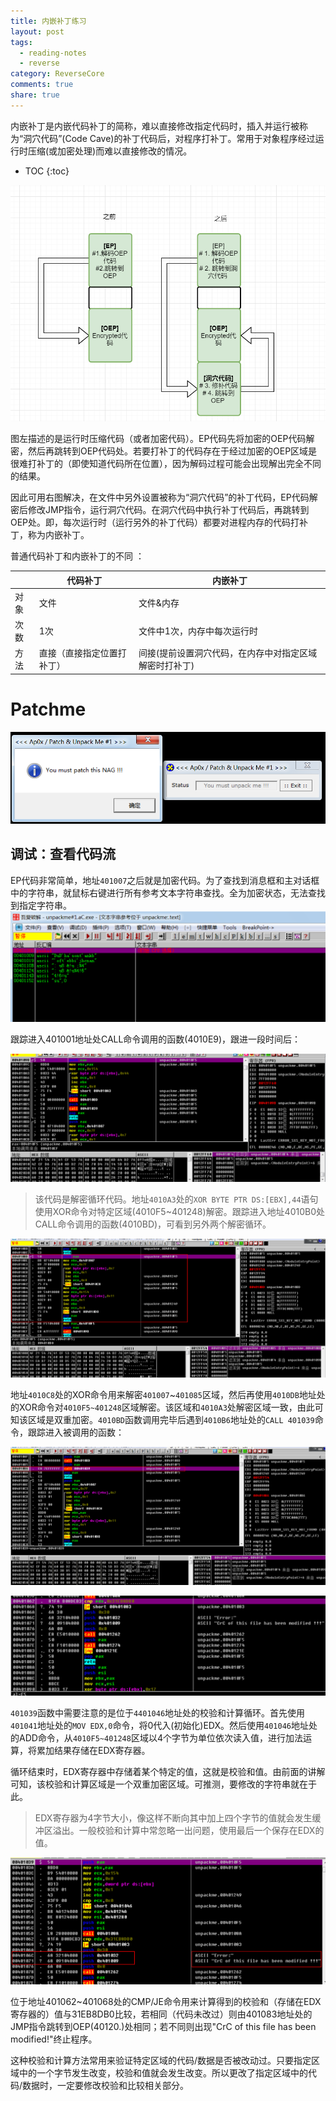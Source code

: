 ```yaml
---
title: 内嵌补丁练习
layout: post
tags:
  - reading-notes
  - reverse
category: ReverseCore
comments: true
share: true
---
```


内嵌补丁是内嵌代码补丁的简称，难以直接修改指定代码时，插入并运行被称为“洞穴代码”(Code Cave)的补丁代码后，对程序打补丁。常用于对象程序经过运行时压缩(或加密处理)而难以直接修改的情况。

* TOC
{:toc}

<!--more-->

![内嵌代码补丁](/img/reversecore_assets/InlinePatch/%E5%86%85%E5%B5%8C%E4%BB%A3%E7%A0%81%E8%A1%A5%E4%B8%81.png)

图左描述的是运行时压缩代码（或者加密代码）。EP代码先将加密的OEP代码解密，然后再跳转到OEP代码处。若要打补丁的代码存在于经过加密的OEP区域是很难打补丁的（即使知道代码所在位置），因为解码过程可能会出现解出完全不同的结果。

因此可用右图解决，在文件中另外设置被称为“洞穴代码”的补丁代码，EP代码解密后修改JMP指令，运行洞穴代码。在洞穴代码中执行补丁代码后，再跳转到OEP处。即，每次运行时（运行另外的补丁代码）都要对进程内存的代码打补丁，称为内嵌补丁。

普通代码补丁和内嵌补丁的不同 ：

| |代码补丁|内嵌补丁|
|---|---|---|
|对象|文件|文件&内存|
|次数|1次|文件中1次，内存中每次运行时|
|方法|直接（直接指定位置打补丁）|间接(提前设置洞穴代码，在内存中对指定区域解密时打补丁)|


# Patchme

![消息框和主对话框](/img/reversecore_assets/InlinePatch/%E6%B6%88%E6%81%AF%E6%A1%86%26%E4%B8%BB%E5%AF%B9%E8%AF%9D%E6%A1%86.png)

## 调试：查看代码流

EP代码非常简单，地址`401007`之后就是加密代码。为了查找到消息框和主对话框中的字符串，就鼠标右键进行所有参考文本字符串查找。全为加密状态，无法查找到指定字符串。
![查找参考文版字符串](/img/reversecore_assets/InlinePatch/%E6%9F%A5%E6%89%BE%E5%8F%82%E8%80%83%E6%96%87%E6%9C%AC%E5%AD%97%E7%AC%A6%E4%B8%B2.png)

跟踪进入401001地址处CALL命令调用的函数(4010E9)，跟进一段时间后：

![解密循环](/img/reversecore_assets/InlinePatch/%E8%A7%A3%E5%AF%86%E5%BE%AA%E7%8E%AF.png)

> 该代码是解密循环代码。地址`4010A3`处的`XOR BYTE PTR DS:[EBX],44`语句使用XOR命令对特定区域(4010F5~401248)解密。跟踪进入地址4010B0处CALL命令调用的函数(4010BD)，可看到另外两个解密循环。


![另一段解密代码](/img/reversecore_assets/InlinePatch/%E5%8F%A6%E4%B8%80%E6%AE%B5%E8%A7%A3%E5%AF%86%E4%BB%A3%E7%A0%81.png)

地址`4010C8`处的XOR命令用来解密`401007`~`401085`区域，然后再使用`4010DB`地址处的XOR命令对`4010F5~401248`区域解密。该区域和`4010A3`处解密区域一致，由此可知该区域是双重加密。`4010BD`函数调用完毕后遇到`4010B6`地址处的`CALL 401039`命令，跟踪进入被调用的函数：

![004010B6处函数](/img/reversecore_assets/InlinePatch/004010B6.png)

![00401039函数](/img/reversecore_assets/InlinePatch/401039%E5%87%BD%E6%95%B0.png)

`401039`函数中需要注意的是位于`4401046`地址处的校验和计算循环。首先使用`401041`地址处的`MOV EDX,0`命令，将0代入(初始化)EDX。然后使用`401046`地址处的ADD命令，从`4010F5~401248`区域以4个字节为单位依次读入值，进行加法运算，将累加结果存储在EDX寄存器。

循环结束时，EDX寄存器中存储着某个特定的值，这就是校验和值。由前面的讲解可知，该校验和计算区域是一个双重加密区域。可推测，要修改的字符串就在于此。

> EDX寄存器为4字节大小，像这样不断向其中加上四个字节的值就会发生缓冲区溢出。一般校验和计算中常忽略一出问题，使用最后一个保存在EDX的值。


![401039函数内部](/img/reversecore_assets/InlinePatch/401039%E5%87%BD%E6%95%B0%E5%86%85%E9%83%A8.png)

位于地址401062~401068处的CMP/JE命令用来计算得到的校验和（存储在EDX寄存器的）值与31EB8DB0比较，若相同（代码未改过）则由401083地址处的JMP指令跳转到OEP(40120.)处相同；若不同则出现"CrC of this file has been modified!"终止程序。

这种校验和计算方法常用来验证特定区域的代码/数据是否被改动过。只要指定区域中的一个字节发生改变，校验和值就会发生改变。所以更改了指定区域中的代码/数据时，一定要修改校验和比较相关部分。








